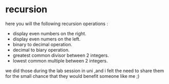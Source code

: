 # recursion
here you will the following recursion operations :
 - display even numbers on the right.
 - display even numers on the left.
 - binary to decimal operation.
 - decimal to biary operation.
 - greatest common divisor between 2 integers.
 - lowest common multiple between 2 integers.

we did those during the lab session in uni ,and i felt the need to share them for the small chance that they would benefit someone like me ;)
